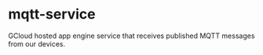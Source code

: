 # mqtt-service
GCloud hosted app engine service that receives published MQTT messages from our devices.
